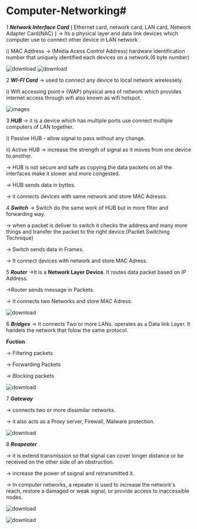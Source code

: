 # Computer-Networking#

1 ***Network Interface Card***
 ( Ethernet card, network card, LAN card, Network Adapter Card(NAC) )
  -> Its a physical layer and data link  devices which computer use to connect other device in LAN network .
  
   i) MAC Address -> (Media Acess Control Address) hardware identification number that uniquely identified each devices on a network.(6 byte number)

   ![download](https://github.com/whitesoul07/Computer-Networking/assets/165417316/ab298041-e634-4f98-8e2b-218114127f24)
   ![download](https://github.com/whitesoul07/Computer-Networking/assets/165417316/b60c02fb-50f2-4219-bde6-d9c9d1fa174d)

2 ***WI-FI Card***
-> used to connect any device to local network wirelessely.

 i) Wifi accessing point-> (WAP) physical area of network which provides internet access through wifi also known as wifi hotspot.

  ![images](https://github.com/whitesoul07/Computer-Networking/assets/165417316/2c9dc0e0-af04-4630-87e9-2953f8321744)

3 ***HUB***
-> it is a device which has multiple ports use connect multiple computers of LAN together.

 i) Passive HUB - allow signal to pass without any change.
 
 ii) Active HUB -> increase the strength of signal as it moves from one device to another.

 -> HUB is not secure and safe  as copying the data packets on all the interfaces make it slower and more congested.

 -> HUB sends data in byttes.

 -> it connects devices with same network and store MAC Adresss.

4 ***Switch***
-> Switch do the same work of HUB  but in more   filter and forwarding way.

-> when a packet is deliver to switch it checks the address and many more things and transfer the packet to the right device.(Packet Switching Technique)

-> Switch sends data in Frames.

-> It connect devices with network and store MAC Adress.

5 ***Router***
->It is a **Network Layer Device**. It routes data packet based on IP Address.

->Router sends message in Packets.

-> It connects two Networks and store MAC Adress.

   ![download](https://github.com/whitesoul07/Computer-Networking/assets/165417316/5f05b933-cb2a-461e-89f9-b33a84c8e301)

6 ***Bridges***
-> It connects Two or more LANs. operates as a Data link Layer. It handels the network that folow the same protocol.

  **Fuction**

  -> Filtering packets

  -> Forwarding Packets

  -> Blocking packets

  ![download](https://github.com/whitesoul07/Computer-Networking/assets/165417316/8f39b238-5ade-4b48-94f4-96c2752a6732)

7 ***Gateway***

-> connects two or more dissimilar networks.

-> it also acts as a Proxy server, Firewall, Malware protection.

   ![download](https://github.com/whitesoul07/Computer-Networking/assets/165417316/6ff868ef-5585-4843-ba39-b81ea85ddf21)


8 ***Reapeater***

-> it is extend transmission so that signal can cover longer distance or be received on the other side of an obstruction.

-> increase the power of ssignal and retransmitted it.

-> In computer networks, a repeater is used to increase the network's reach, restore a damaged or weak signal, or provide access to inaccessible nodes.   


   ![download](https://github.com/whitesoul07/Computer-Networking/assets/165417316/1faba62f-575e-47cc-8d7b-5f0493ef7517)

   ![download](https://github.com/whitesoul07/Computer-Networking/assets/165417316/a611e5ea-bf00-406d-8ee2-aeffe213c067)

   
